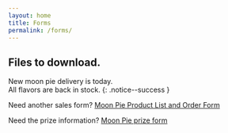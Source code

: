 ```yaml
---
layout: home
title: Forms
permalink: /forms/
---
```


## Files to download.

New moon pie delivery is today.<br/>
All flavors are back in stock.
{: .notice--success }

Need another sales form?
[Moon Pie Product List and Order Form](/files/2021_Moon_Pie_Product_List+Order_Form.pdf)

Need the prize information?
[Moon Pie prize form](/files/2021_Moon_Pie_Prize_Form.pdf)

